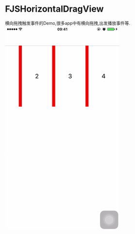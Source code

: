 # FJSHorizontalDragView
横向拖拽触发事件的Demo,很多app中有横向拖拽,出发播放事件等.  
![image](https://github.com/BestJoker/FJSHorizontalDragView/blob/master/FJSHorizontalDragView.gif?raw=true)   



